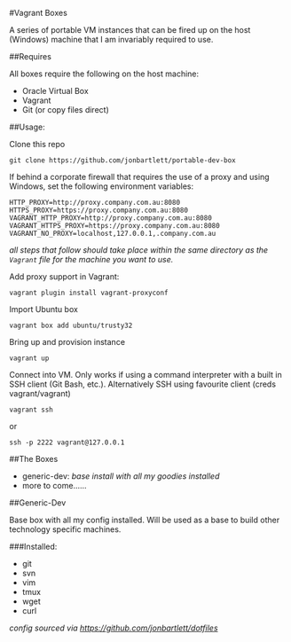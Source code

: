 #Vagrant Boxes

A series of portable VM instances that can be fired up on the host (Windows) machine that I am invariably required to use.

##Requires

All boxes require the following on the host machine:

- Oracle Virtual Box
- Vagrant
- Git (or copy files direct)

##Usage:

Clone this repo

```git clone https://github.com/jonbartlett/portable-dev-box```

If behind a corporate firewall that requires the use of a proxy and using Windows, set the following environment variables:

```
HTTP_PROXY=http://proxy.company.com.au:8080
HTTPS_PROXY=https://proxy.company.com.au:8080
VAGRANT_HTTP_PROXY=http://proxy.company.com.au:8080
VAGRANT_HTTPS_PROXY=https://proxy.company.com.au:8080
VAGRANT_NO_PROXY=localhost,127.0.0.1,.company.com.au
```

*all steps that follow should take place within the same directory as the ```Vagrant``` file for the machine you want to use.*

Add proxy support in Vagrant:

```vagrant plugin install vagrant-proxyconf```

Import Ubuntu box

```vagrant box add ubuntu/trusty32```

Bring up and provision instance

```vagrant up```

Connect into VM. Only works if using a command interpreter with a built in SSH client (Git Bash, etc.). Alternatively SSH using favourite client (creds vagrant/vagrant)

```vagrant ssh```

or

```ssh -p 2222 vagrant@127.0.0.1```


##The Boxes
- generic-dev: *base install with all my goodies installed*
- more to come......

##Generic-Dev

Base box with all my config installed. Will be used as a base to build other technology specific machines.

###Installed:
- git
- svn
- vim
- tmux
- wget
- curl

*config sourced via https://github.com/jonbartlett/dotfiles*


